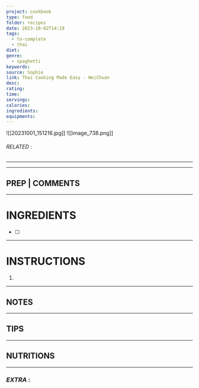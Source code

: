 ```yaml
---
project: cookbook
type: food
folder: recipes
date: 2023-10-02T14:19
tags:
  - to-complete
  - thai
diet: 
genre:
  - spaghetti
keywords: 
source: Sophie
link: Thai Cooking Made Easy - WeiChuan
desc: 
rating: 
time: 
servings: 
calories: 
ingredients: 
equipments:
---
```

![[20231001_151216.jpg]]
![[image_738.png]]

###### *RELATED* : 
---


---
## PREP | COMMENTS



---
# INGREDIENTS

- [ ] 

---
# INSTRUCTIONS

1. 

---
## NOTES



---
## TIPS



---
## NUTRITIONS



---
### *EXTRA* :



